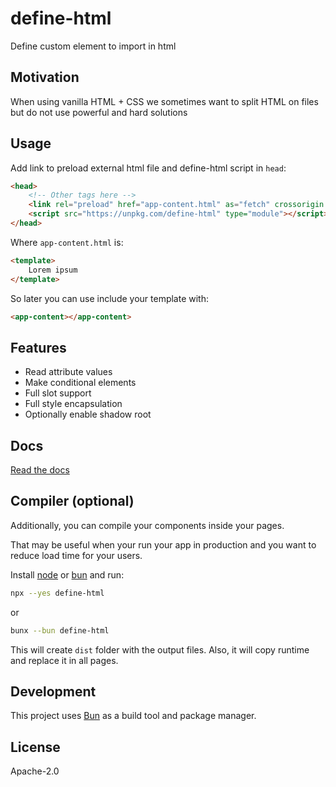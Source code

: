 # define-html

Define custom element to import in html

## Motivation

When using vanilla HTML + CSS we sometimes want to split HTML on files but do not use powerful and hard solutions

## Usage

Add link to preload external html file and define-html script in `head`:

```html
<head>
    <!-- Other tags here -->
    <link rel="preload" href="app-content.html" as="fetch" crossorigin />
    <script src="https://unpkg.com/define-html" type="module"></script>
</head>
```

Where `app-content.html` is:

```html
<template>
    Lorem ipsum
</template>
```

So later you can use include your template with:

```html
<app-content></app-content>
```

## Features

* Read attribute values
* Make conditional elements
* Full slot support
* Full style encapsulation
* Optionally enable shadow root

## Docs

[Read the docs](./DOCS.md)

## Compiler (optional)

Additionally, you can compile your components inside your pages.

That may be useful when your run your app in production and you want to reduce load time for your users.

Install [node](https://nodejs.org) or [bun](https://bun.sh/) and run:

```sh
npx --yes define-html
```

or

```sh
bunx --bun define-html
```

This will create `dist` folder with the output files. Also, it will copy runtime and replace it in all pages.

## Development

This project uses [Bun](https://bun.sh) as a build tool and package manager.

## License

Apache-2.0

